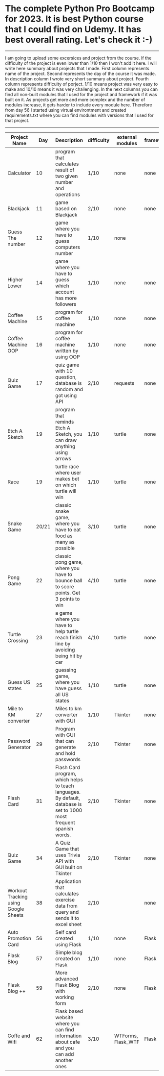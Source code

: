 # The complete Python Pro Bootcamp for 2023. It is best Python course that I could find on Udemy. It has best overall rating. Let's check it :-)
***

I am going to upload some excersices and project from the course. If the difficulty of the project is even lower than 1/10 then I won't add it here. I will write here summary about projects that I made. 
First column represents name of the project.
Second represents the day of the course it was made.
In description column I wrote very short summary about project.
Fourth column represents difficulty of porject. 1/10 means project was very easy to make and 10/10 means it was very challenging.
In the next columns you can find all non-built modules that I used for the project and framework if it was built on it.
As projects get more and more complex and the number of modules increase, it gets harder to include every module here. Therefore from day 56 I started using virtual environtment and created requirements.txt where you can find modules with versions that I used for that project.

***

|  Project Name 	|   Day	|   Description	|   difficulty	|   external modules	|   framework	|
|---	|---	|---	|---	|---	|---	|
|  Calculator 	|   10	|   program that calculates result of two given number and operations	|   1/10	|    none	|    none	|
|   Blackjack	|   11	|   game based on Blackjack	|   2/10	|    none	|    none	|
|   Guess The number	|   12	|   game where you have to guess computers number	|   1/10	|    none	|
|   Higher Lower	|   14	|   game where you have to guess which account has more followers	|   1/10	|    none	|    none	|
|   Coffee Machine	|   15	|   program for coffee machine	|   1/10	|    none	|    none	|
|   Coffee Machine OOP	|   16	|   program for coffee machine written by using OOP	|   1/10	|    none	|    none	|
|   Quiz Game	|   17	|   quiz game with 10 question, database is random and got using API	|   2/10	|    requests	|    none	|
|   Etch A Sketch	|   19	|   program that reminds Etch A Sketch, you can draw anything using arrows	|   1/10	|    turtle	|    none	|
|   Race	|   19	|   turtle race where user makes bet on which turtle will win	|   1/10	|    turtle	|    none	|
|   Snake Game	|   20/21	|   classic snake game, where you have to eat food as many as possible	|   3/10	|    turtle	|    none	|
|   Pong Game	|   22	|   classic pong game, where you have to bounce ball to score points. Get 3 points to win	|   4/10	|    turtle	|    none	|
|   Turtle Crossing	|   23	|   a game where you have to help turtle reach finish line by avoiding being hit by car	|   4/10	|    turtle	|    none	|
|   Guess US states	|   25	|   guessing game, where you have guess all US states	|   1/10	|    turtle	|    none	|
|   Mile to KM converter	|   27	|   Miles to km converter with GUI	|   1/10	|    Tkinter	|    none	|
|   Password Generator	|   29	|   Program with GUI that can generate and hold passwords	|   2/10	|    Tkinter	|    none	|
|   Flash Card	|   31	|   Flash Card program, which helps to teach languages. By default, database is set to 1000 most frequent spanish words.	|   2/10	|    Tkinter	|    none	|
|   Quiz Game	|   34	|   A Quiz Game that uses Trivia API with GUI built on Tkinter	|   2/10	|    Tkinter	|    none	|
|   Workout Tracking using Google Sheets	|   38	|   Application that calculates exercise data from query and sends it to excel sheet	|   2/10	|    	|    none	|
|   Auto Promotion Card	|   56	|   Self card created using Flask	|   1/10	|    none	|    Flask	|
|   Flask Blog	|   57	|   Simple blog created on Flask	|   1/10	|    none	|    Flask	|
|   Flask Blog ++	|   59	|   More advanced Flask Blog with working form	|   2/10	|    none |    Flask	|
|   Coffe and Wifi	|   62	|   Flask based website where you can find information about cafe and you can add another ones	|   3/10	|    WTForms, Flask_WTF |    Flask	|
